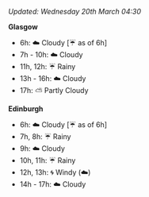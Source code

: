 *Updated: Wednesday 20th March 04:30*

**Glasgow**

* 6h: :cloud: Cloudy [:umbrella: as of 6h]
* 7h - 10h: :cloud: Cloudy
* 11h, 12h: :umbrella: Rainy
* 13h - 16h: :cloud: Cloudy
* 17h: :partly_sunny: Partly Cloudy

**Edinburgh**

* 6h: :cloud: Cloudy [:umbrella: as of 6h]
* 7h, 8h: :umbrella: Rainy
* 9h: :cloud: Cloudy
* 10h, 11h: :umbrella: Rainy
* 12h, 13h: :cyclone: Windy (:cloud:)
* 14h - 17h: :cloud: Cloudy
